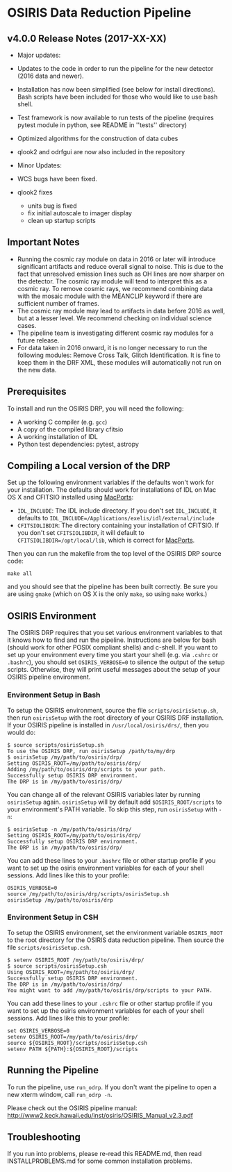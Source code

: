 # OSIRIS Data Reduction Pipeline

## v4.0.0 Release Notes (2017-XX-XX)

- Major updates:
- Updates to the code in order to run the pipeline for the new detector (2016 data and newer).
- Installation has now been simplified (see below for install directions). Bash scripts have been included for those who would like to use bash shell.
- Test framework is now available to run tests of the pipeline (requires pytest module in python, see README in ''tests'' directory)
- Optimized algorithms for the construction of data cubes
- qlook2 and odrfgui are now also included in the repository


- Minor Updates:
- WCS bugs have been fixed.
- qlook2 fixes
  - units bug is fixed
  - fix initial autoscale to imager display
  - clean up startup scripts

  
## Important Notes

- Running the cosmic ray module on data in 2016 or later will introduce significant artifacts and reduce overall signal to noise. This is due to the fact that unresolved emission lines such as OH lines are now sharper on the detector. The cosmic ray module will tend to interpret this as a cosmic ray. To remove cosmic rays, we recommend combining data with the mosaic module with the MEANCLIP keyword if there are sufficient number of frames. 
- The cosmic ray module may lead to artifacts in data before 2016 as well, but at a lesser level. We recommend checking on individual science cases.
- The pipeline team is investigating different cosmic ray modules for a future release. 
- For data taken in 2016 onward, it is no longer necessary to run the following modules: Remove Cross Talk, Glitch Identification. It is fine to keep them in the DRF XML, these modules will automatically not run on the new data.



## Prerequisites

To install and run the OSIRIS DRP, you will need the following:

- A working C compiler (e.g. ``gcc``)
- A copy of the compiled library cfitsio
- A working installation of IDL
- Python test dependencies: pytest, astropy

## Compiling a Local version of the DRP

Set up the following environment variables if the defaults won't work for your installation. The defaults should work for installations of IDL on Mac OS X and CFITSIO installed using [MacPorts][]:

- ``IDL_INCLUDE``: The IDL include directory. If you don't set ``IDL_INCLUDE``, it defaults to ``IDL_INCLUDE=/Applications/exelis/idl/external/include``
- ``CFITSIOLIBDIR``: The directory containing your installation of CFITSIO. If you don't set ``CFITSIOLIBDIR``, it will default to ``CFITSIOLIBDIR=/opt/local/lib``, which is correct for [MacPorts][].

Then you can run the makefile from the top level of the OSIRIS DRP source code:

```
make all
```

and you should see that the pipeline has been built correctly. Be sure you are using ``gmake`` (which on OS X is the only ``make``, so using ``make`` works.)

[MacPorts]: https://www.macports.org

## OSIRIS Environment

The OSIRIS DRP requires that you set various environment variables to that it knows how to find and run the pipeline. Instructions are below for bash (should work for other POSIX compliant shells) and c-shell. If you want to set up your environment every time you start your shell (e.g. via ``.cshrc`` or ``.bashrc``), you should set ``OSIRIS_VERBOSE=0`` to silence the output of the setup scripts. Otherwise, they will print useful messages about the setup of your OSIRIS pipeline environment.

### Environment Setup in Bash

To setup the OSIRIS environment, source the file ``scripts/osirisSetup.sh``, then run ``osirisSetup`` with the root directory of your OSIRIS DRF installation. If your OSIRIS pipeline is installed in ``/usr/local/osiris/drs/``, then you would do:

```
$ source scripts/osirisSetup.sh
To use the OSIRIS DRP, run osirisSetup /path/to/my/drp
$ osirisSetup /my/path/to/osiris/drp/
Setting OSIRIS_ROOT=/my/path/to/osiris/drp/
Adding /my/path/to/osiris/drp/scripts to your path.
Successfully setup OSIRIS DRP environment.
The DRP is in /my/path/to/osiris/drp/
```

You can change all of the relevant OSIRIS variables later by running ``osirisSetup`` again. ``osirisSetup`` will by default add ``$OSIRIS_ROOT/scripts`` to your environment's PATH variable. To skip this step, run ``osirisSetup`` with ``-n``:

```
$ osirisSetup -n /my/path/to/osiris/drp/
Setting OSIRIS_ROOT=/my/path/to/osiris/drp/
Successfully setup OSIRIS DRP environment.
The DRP is in /my/path/to/osiris/drp/
```

You can add these lines to your ``.bashrc`` file or other startup profile if you want to set up the osiris environment variables for each of your shell sessions. Add lines like this to your profile:

```
OSIRIS_VERBOSE=0
source /my/path/to/osiris/drp/scripts/osirisSetup.sh
osirisSetup /my/path/to/osiris/drp
```


### Environment Setup in CSH

To setup the OSIRIS environment, set the environment variable ``OSIRIS_ROOT`` to the root directory for the OSIRIS data reduction pipeline. Then source the file ``scripts/osirisSetup.csh``.

```
$ setenv OSIRIS_ROOT /my/path/to/osiris/drp/
$ source scripts/osirisSetup.csh
Using OSIRIS_ROOT=/my/path/to/osiris/drp/
Successfully setup OSIRIS DRP environment.
The DRP is in /my/path/to/osiris/drp/
You might want to add /my/path/to/osiris/drp/scripts to your PATH.
```

You can add these lines to your ``.cshrc`` file or other startup profile if you want to set up the osiris environment variables for each of your shell sessions. Add lines like this to your profile:

```
set OSIRIS_VERBOSE=0
setenv OSIRIS_ROOT=/my/path/to/osiris/drp/
source ${OSIRIS_ROOT}/scripts/osirisSetup.csh
setenv PATH ${PATH}:${OSIRIS_ROOT}/scripts
```

## Running the Pipeline

To run the pipeline, use ``run_odrp``. If you don't want the pipeline to open a new xterm window, call ``run_odrp -n``.

Please check out the OSIRIS pipeline manual: <http://www2.keck.hawaii.edu/inst/osiris/OSIRIS_Manual_v2.3.pdf>

## Troubleshooting

If you run into problems, please re-read this README.md, then read INSTALLPROBLEMS.md for some common installation problems.

